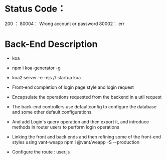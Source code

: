 # Status Code：
200 ：
80004： Wrong account or password
80002： err

# Back-End Description

- koa 

- npm i koa-generator -g

- koa2 server -e -ejs  // startup koa 

- Front-end completion of login page style and login request

- Encapsulate the operations requested from the backend in a util request 

- The back-end controllers use defaultconfig to configure the database and some other default configurations 
- And add Login's query operation and then export it, and introduce methods in router users to perform login operations

- Linking the front and back ends and then refining some of the front-end styles using vant-weapp 
npm i @vant/weapp -S --production

- Configure the route : user.js

